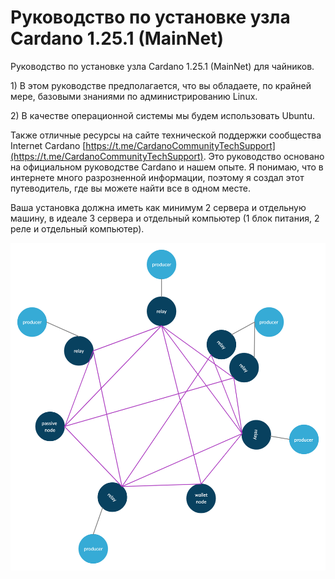 # Руководство по установке узла Cardano 1.25.1 \(MainNet\)

Руководство по установке узла Cardano 1.25.1 \(MainNet\) для чайников. 



1\) В этом руководстве предполагается, что вы обладаете, по крайней мере, базовыми знаниями по администрированию Linux. 

2\) В качестве операционной системы мы будем использовать Ubuntu. 

Также отличные ресурсы на сайте технической поддержки сообщества Internet Cardano [https://t.me/CardanoCommunityTechSupport](https://t.me/CardanoCommunityTechSupport). Это руководство основано на официальном руководстве Cardano и нашем опыте. Я понимаю, что в интернете много разрозненной информации, поэтому я создал этот путеводитель, где вы можете найти все в одном месте.



 Ваша установка должна иметь как минимум 2 сервера и отдельную машину, в идеале 3 сервера и отдельный компьютер \(1 блок питания, 2 реле и отдельный компьютер\).

![](.gitbook/assets/image.png)

